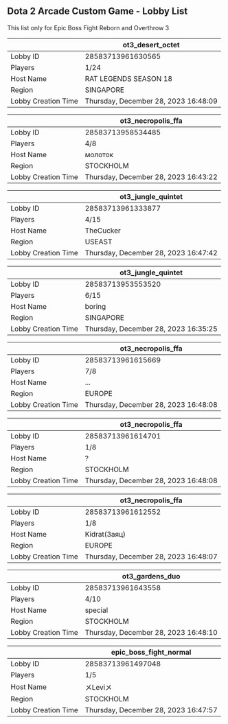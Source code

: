 ## Dota 2 Arcade Custom Game - Lobby List

This list only for Epic Boss Fight Reborn and Overthrow 3

|  | ot3_desert_octet |
| ------ | ------ |
| Lobby ID | 28583713961630565 |
| Players | 1/24 |
| Host Name | RAT LEGENDS SEASON 18 |
| Region | SINGAPORE |
| Lobby Creation Time | Thursday, December 28, 2023 16:48:09 |


|  | ot3_necropolis_ffa |
| ------ | ------ |
| Lobby ID | 28583713958534485 |
| Players | 4/8 |
| Host Name | молоток |
| Region | STOCKHOLM |
| Lobby Creation Time | Thursday, December 28, 2023 16:43:22 |


|  | ot3_jungle_quintet |
| ------ | ------ |
| Lobby ID | 28583713961333877 |
| Players | 4/15 |
| Host Name | TheCucker |
| Region | USEAST |
| Lobby Creation Time | Thursday, December 28, 2023 16:47:42 |


|  | ot3_jungle_quintet |
| ------ | ------ |
| Lobby ID | 28583713953553520 |
| Players | 6/15 |
| Host Name | boring |
| Region | SINGAPORE |
| Lobby Creation Time | Thursday, December 28, 2023 16:35:25 |


|  | ot3_necropolis_ffa |
| ------ | ------ |
| Lobby ID | 28583713961615669 |
| Players | 7/8 |
| Host Name | ... |
| Region | EUROPE |
| Lobby Creation Time | Thursday, December 28, 2023 16:48:08 |


|  | ot3_necropolis_ffa |
| ------ | ------ |
| Lobby ID | 28583713961614701 |
| Players | 1/8 |
| Host Name | ? |
| Region | STOCKHOLM |
| Lobby Creation Time | Thursday, December 28, 2023 16:48:08 |


|  | ot3_necropolis_ffa |
| ------ | ------ |
| Lobby ID | 28583713961612552 |
| Players | 1/8 |
| Host Name | Kidrat(Заяц) |
| Region | EUROPE |
| Lobby Creation Time | Thursday, December 28, 2023 16:48:07 |


|  | ot3_gardens_duo |
| ------ | ------ |
| Lobby ID | 28583713961643558 |
| Players | 4/10 |
| Host Name | special |
| Region | STOCKHOLM |
| Lobby Creation Time | Thursday, December 28, 2023 16:48:10 |


|  | epic_boss_fight_normal |
| ------ | ------ |
| Lobby ID | 28583713961497048 |
| Players | 1/5 |
| Host Name | メLeviメ |
| Region | STOCKHOLM |
| Lobby Creation Time | Thursday, December 28, 2023 16:47:57 |


